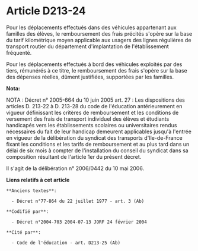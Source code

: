 # Article D213-24

Pour les déplacements effectués dans des véhicules appartenant aux familles des élèves, le remboursement des frais précités
s'opère sur la base du tarif kilométrique moyen applicable aux usagers des lignes régulières de transport routier du
département d'implantation de l'établissement fréquenté.

Pour les déplacements effectués à bord des véhicules exploités par des tiers, rémunérés à ce titre, le remboursement des
frais s'opère sur la base des dépenses réelles, dûment justifiées, supportées par les familles.

**Nota:**

NOTA : Décret n° 2005-664 du 10 juin 2005 art. 27 : Les dispositions des articles D. 213-22 à D. 213-28 du code de
l'éducation antérieurement en vigueur définissant les critères de remboursement et les conditions de versement des frais de
transport individuel des élèves et étudiants handicapés vers les établissements scolaires ou universitaires rendus
nécessaires du fait de leur handicap demeurent applicables jusqu'à l'entrée en vigueur de la délibération du syndicat des
transports d'Ile-de-France fixant les conditions et les tarifs de remboursement et au plus tard dans un délai de six mois à
compter de l'installation du conseil du syndicat dans sa composition résultant de l'article 1er du présent décret.

Il s'agit de la délibération n° 2006/0442 du 10 mai 2006.

**Liens relatifs à cet article**

	**Anciens textes**:

	  - Décret n°77-864 du 22 juillet 1977 - art. 3 (Ab)

	**Codifié par**:

	  - Décret n°2004-703 2004-07-13 JORF 24 février 2004

	**Cité par**:

	  - Code de l'éducation - art. D213-25 (Ab)
